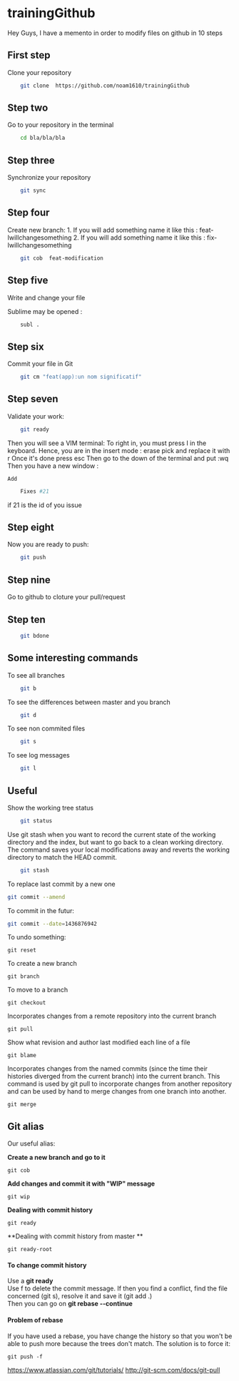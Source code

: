 # trainingGithub

Hey Guys,
I have a memento in order to modify files on github in 10 steps


## First step 
Clone your repository
```bash
    git clone  https://github.com/noam1610/trainingGithub
```


## Step two
Go to your repository in the terminal
```bash
    cd bla/bla/bla
```

## Step three
Synchronize your repository
```bash
    git sync
```


## Step four
Create new branch:
    1. If you will add something name it like this : feat-Iwillchangesomething
    2. If you will add something name it like this : fix-Iwillchangesomething

```bash
    git cob  feat-modification
```

## Step five
Write and change your file 

Sublime may be opened :
```bash
    subl .
```
## Step six
Commit your file in Git

```bash
    git cm "feat(app):un nom significatif"
```
## Step seven
Validate your work:

```bash
    git ready
```
Then you will see a VIM terminal:
To right in, you must press I in the keyboard.
Hence, you are in the insert mode : erase pick and replace it with r
Once it's done press esc
Then go to the down of the terminal and put :wq
Then you have a new window :

    Add
```bash
    Fixes #21
```
if 21 is the id of you issue


## Step eight
Now you are ready to push:

```bash
    git push
```

## Step nine
Go to github to cloture your pull/request

## Step ten

```bash
    git bdone
```


## Some interesting commands

To see all branches
```bash
    git b
```


To see the differences between master and you branch
```bash
    git d
```

To see non commited files
```bash
    git s
```

To see log messages
```bash
    git l
```

## Useful

Show the working tree status
```bash
    git status
```

Use git stash when you want to record the current state of the working directory and the index, but want to go back to a clean working directory. The command saves your local modifications away and reverts the working directory to match the HEAD commit.
```bash
    git stash
```

To replace last commit by a new one
```bash
git commit --amend
```

To commit in the futur:
```bash
git commit --date=1436876942
```

To undo something:
```
git reset
```

To create a new branch
```
git branch
```

To move to a branch
```
git checkout
```

Incorporates changes from a remote repository into the current branch
```
git pull
```

Show what revision and author last modified each line of a file
```
git blame 
```

Incorporates changes from the named commits (since the time their histories diverged from the current branch) into the current branch. This command is used by git pull to incorporate changes from another repository and can be used by hand to merge changes from one branch into another.
```
git merge
```

## Git alias

Our useful alias:

  **Create a new branch and go to it**
```
git cob
```

  **Add changes and commit it with "WIP" message**
```
git wip
```

  **Dealing with commit history**
```
git ready
```

**Dealing with commit history from master **
```
git ready-root
```

#### To change commit history

Use a **git ready**  
Use f to delete the commit message. If then you find a conflict, find the file concerned (git s), resolve it and save it (git add .)  
Then you can go on **git rebase --continue**

#### Problem of rebase 

If you have used a rebase, you have change the history so that you won't be able to push more because the trees don't match.
The solution is to force it:
```
git push -f
```






https://www.atlassian.com/git/tutorials/
http://git-scm.com/docs/git-pull
